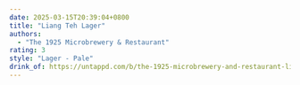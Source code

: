 ```yaml
---
date: 2025-03-15T20:39:04+0800
title: "Liang Teh Lager"
authors:
  - "The 1925 Microbrewery & Restaurant"
rating: 3
style: "Lager - Pale"
drink_of: https://untappd.com/b/the-1925-microbrewery-and-restaurant-liang-teh-lager/2926507
---
```

